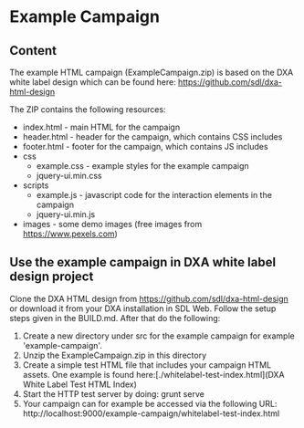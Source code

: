 Example Campaign
===============================

Content
----------

The example HTML campaign (ExampleCampaign.zip) is based on the DXA white label design which can be found here:
https://github.com/sdl/dxa-html-design

The ZIP contains the following resources:

- index.html - main HTML for the campaign
- header.html - header for the campaign, which contains CSS includes
- footer.html - footer for the campaign, which contains JS includes
- css
  - example.css - example styles for the example campaign
  - jquery-ui.min.css
- scripts
  - example.js - javascript code for the interaction elements in the campaign
  - jquery-ui.min.js
- images - some demo images (free images from https://www.pexels.com)  

Use the example campaign in DXA white label design project
------------------------------------------------------------

Clone the DXA HTML design from https://github.com/sdl/dxa-html-design or download it from your DXA installation in SDL Web.
Follow the setup steps given in the BUILD.md. After that do the following:

1. Create a new directory under src for the example campaign for example 'example-campaign'.
2. Unzip the ExampleCampaign.zip in this directory
3. Create a simple test HTML file that includes your campaign HTML assets. One example is found here:[./whitelabel-test-index.html](DXA White Label Test HTML Index)
4. Start the HTTP test server by doing: grunt serve
5. Your campaign can for example be accessed via the following URL: http://localhost:9000/example-campaign/whitelabel-test-index.html

